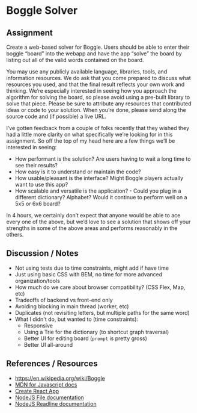 Boggle Solver
=============

Assignment
----------

Create a web-based solver for Boggle. Users should be able to enter their boggle “board” into the webapp and have the app “solve” the board by listing out all of the valid words contained on the board.

You may use any publicly available language, libraries, tools, and information resources. We do ask that you come prepared to discuss what resources you used, and that the final result reflects your own work and thinking. We’re especially interested in seeing how you approach the algorithm for solving the board, so please avoid using a pre-built library to solve that piece. Please be sure to attribute any resources that contributed ideas or code to your solution. When you’re done, please send along the source code and (if possible) a live URL.

I’ve gotten feedback from a couple of folks recently that they wished they had a little more clarity on what specifically we’re looking for in this assignment. So off the top of my head here are a few things we’ll be interested in seeing:

- How performant is the solution? Are users having to wait a long time to see their results?
- How easy is it to understand or maintain the code?
- How usable/pleasant is the interface? Might Boggle players actually want to use this app?
- How scalable and versatile is the application? - Could you plug in a different dictionary? Alphabet? Would it continue to perform well on a 5x5 or 6x6 board?

In 4 hours, we certainly don’t expect that anyone would be able to ace every one of the above, but we’d love to see a solution that shows off your strengths in some of the above areas and performs reasonably in the others.


Discussion / Notes
------------------

- Not using tests due to time constraints, might add if have time
- Just using basic CSS with BEM, no time for more advanced organization/tools
- How much do we care about browser compatibility? (CSS Flex, Map, etc)
- Tradeoffs of backend vs front-end only
- Avoiding blocking in main thread (worker, etc)
- Duplicates (not revisiting letters, but multiple paths for the same word)
- What I didn't do, but wanted to (time constraints):
  * Responsive
  * Using a Trie for the dictionary (to shortcut graph traversal)
  * Better UI for editing board (`prompt` is pretty gross)
  * Better UI all-around


References / Resources
----------------------

- <https://en.wikipedia.org/wiki/Boggle>
- [MDN for Javascript docs](https://developer.mozilla.org/en-US/docs/Web/JavaScript)
- [Create React App](https://facebook.github.io/create-react-app/)
- [NodeJS File documentation](https://nodejs.org/api/fs.html)
- [NodeJS Readline documentation](https://nodejs.org/api/readline.html)
